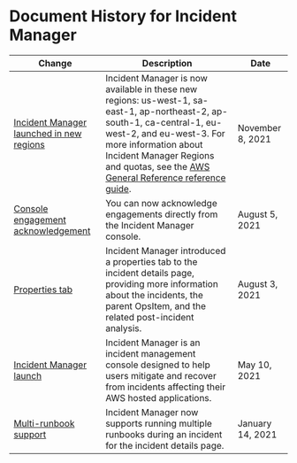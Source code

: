 # Document History for Incident Manager<a name="doc-history"></a>

| Change | Description | Date | 
| --- |--- |--- |
| [Incident Manager launched in new regions](#doc-history) | Incident Manager is now available in these new regions: us\-west\-1, sa\-east\-1, ap\-northeast\-2, ap\-south\-1, ca\-central\-1, eu\-west\-2, and eu\-west\-3\. For more information about Incident Manager Regions and quotas, see the [AWS General Reference reference guide](https://docs.aws.amazon.com/general/latest/gr/incident-manager.html)\. | November 8, 2021 | 
| [Console engagement acknowledgement](#doc-history) | You can now acknowledge engagements directly from the Incident Manager console\. | August 5, 2021 | 
| [Properties tab](#doc-history) | Incident Manager introduced a properties tab to the incident details page, providing more information about the incidents, the parent OpsItem, and the related post\-incident analysis\. | August 3, 2021 | 
| [Incident Manager launch](#doc-history) | Incident Manager is an incident management console designed to help users mitigate and recover from incidents affecting their AWS hosted applications\. | May 10, 2021 | 
| [Multi\-runbook support](#doc-history) | Incident Manager now supports running multiple runbooks during an incident for the incident details page\. | January 14, 2021 | 